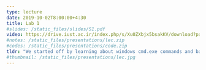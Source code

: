 ```yaml
---
type: lecture
date: 2019-10-02T8:00:00+4:30
title: Lab 1
#slides: /static_files/slides/S1.pdf
video: https://drive.iust.ac.ir/index.php/s/Xu0ZXbjx5bsakKV/download?path=%2FVideos&files=S1.mp4
#notes: /static_files/presentations/lec.zip
#codes: /static_files/presentations/code.zip
tldr: "We started off by learning about windows cmd.exe commands and bat files. Next, we copied the KeePass and SysInternals tools from flash disk to c:\tools and uncompressed them. We added the c:\tools\KeePass and c:\tools\SystemInteranlsSuite to the system path. Next we created an account on DropBox. We then created a password database using KeePass and stored it on DropBox. At the end we created an account on github.com and forked the sauleh.github.io repository from github.com/sauleh. Next session we will customize the web site to be our own."
#thumbnail: /static_files/presentations/lec.jpg
---
```


